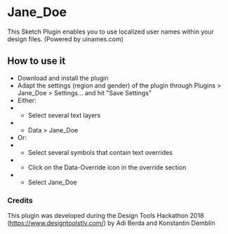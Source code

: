 # Jane_Doe

This Sketch Plugin enables you to use localized user names within your design files.
(Powered by uinames.com)

## How to use it
- Download and install the plugin
- Adapt the settings (region and gender) of the plugin through Plugins > Jane_Doe > Settings... and hit "Save Settings"
- Either:
- - Select several text layers
- - Data > Jane_Doe
- Or:
- - Select several symbols that contain text overrides
- - Click on the Data-Override icon in the override section
- - Select Jane_Doe

### Credits
This plugin was developed during the Design Tools Hackathon 2018 (https://www.designtoolstlv.com/) by Adi Berda and Konstantin Demblin